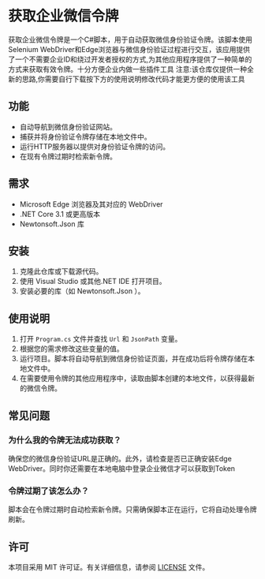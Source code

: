 # 获取企业微信令牌

获取企业微信令牌是一个C#脚本，用于自动获取微信身份验证令牌。该脚本使用Selenium WebDriver和Edge浏览器与微信身份验证过程进行交互，该应用提供了一个不需要企业ID和绕过开发者授权的方式,为其他应用程序提供了一种简单的方式来获取有效令牌。十分方便企业内做一些插件工具 
注意:该仓库仅提供一种全新的思路,你需要自行下载按下方的使用说明修改代码才能更方便的使用该工具

## 功能

- 自动导航到微信身份验证网站。
- 捕获并将身份验证令牌存储在本地文件中。
- 运行HTTP服务器以提供对身份验证令牌的访问。
- 在现有令牌过期时检索新令牌。

## 需求

- Microsoft Edge 浏览器及其对应的 WebDriver
- .NET Core 3.1 或更高版本
- Newtonsoft.Json 库

## 安装

1. 克隆此仓库或下载源代码。
2. 使用 Visual Studio 或其他.NET IDE 打开项目。
3. 安装必要的库（如 Newtonsoft.Json ）。

## 使用说明

1. 打开 `Program.cs` 文件并查找 `Url` 和 `JsonPath` 变量。
2. 根据您的需求修改这些变量的值。
3. 运行项目。脚本将自动导航到微信身份验证页面，并在成功后将令牌存储在本地文件中。
4. 在需要使用令牌的其他应用程序中，读取由脚本创建的本地文件，以获得最新的微信令牌。

## 常见问题

### 为什么我的令牌无法成功获取？

确保您的微信身份验证URL是正确的。此外，请检查是否已正确安装Edge WebDriver。同时你还需要在本地电脑中登录企业微信才可以获取到Token

### 令牌过期了该怎么办？

脚本会在令牌过期时自动检索新令牌。只需确保脚本正在运行，它将自动处理令牌刷新。

## 许可

本项目采用 MIT 许可证。有关详细信息，请参阅 [LICENSE](LICENSE) 文件。
